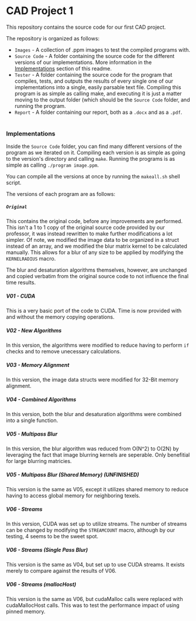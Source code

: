 # CAD Project 1
This repository contains the source code for our first CAD project.</br>

The repository is organized as follows:

* `Images` - A collection of .ppm images to test the compiled programs with.
* `Source Code` - A folder containing the source code for the different versions of our implementations. More information in the [Implementations](#Implementations) section of this readme.  
* `Tester` - A folder containing the source code for the program that compiles, tests, and outputs the results of every single one of our implementations into a single, easily parsable text file. Compiling this program is as simple as calling make, and executing it is just a matter moving to the output folder (which should be the `Source Code` folder, and running the program.  
* `Report` - A folder containing our report, both as a `.docx` and as a `.pdf`.</br></br>

### Implementations

Inside the `Source Code` folder, you can find many different versions of the program as we iterated on it. Compiling each version is as simple as going to the version's directory and calling `make`. Running the programs is as simple as calling `./program image.ppm`.</br>

You can compile all the versions at once by running the `makeall.sh` shell script.</br>

The versions of each program are as follows:

##### `Original` 
This contains the original code, before any improvements are performed. This isn't a 1 to 1 copy of the original source code provided by our professor, it was instead rewritten to make further modifications a lot simpler. Of note, we modified the image data to be organized in a struct instead of an array, and we modified the blur matrix kernel to be calculated manually. This allows for a blur of any size to be applied by modifying the `KERNELRADIUS` macro. 

The blur and desaturation algorithms themselves, however, are unchanged and copied verbatim from the original source code to not influence the final time results.

##### V01 - CUDA
This is a very basic port of the code to CUDA. Time is now provided with and without the memory copying operations.

##### V02 - New Algorithms
In this version, the algorithms were modified to reduce having to perform `if` checks and to remove unecessary calculations.

##### V03 - Memory Alignment
In this version, the image data structs were modified for 32-Bit memory alignment.

##### V04 - Combined Algorithms
In this version, both the blur and desaturation algorithms were combined into a single function.

##### V05 - Multipass Blur
In this version, the blur algorithm was reduced from O(N^2) to O(2N) by leveraging the fact that image blurring kernels are seperable. Only benefitial for large blurring matricies.

##### V05 - Multipass Blur (Shared Memory) (UNFINISHED)
This version is the same as V05, except it utilizes shared memory to reduce having to access global memory for neighboring texels.

##### V06 - Streams
In this version, CUDA was set up to utilize streams. The number of streams can be changed by modifying the `STREAMCOUNT` macro, although by our testing, 4 seems to be the sweet spot.

##### V06 - Streams (Single Pass Blur)
This version is the same as V04, but set up to use CUDA streams. It exists merely to compare against the results of V06.

##### V06 - Streams (mallocHost)
This version is the same as V06, but cudaMalloc calls were replaced with cudaMallocHost calls. This was to test the performance impact of using pinned memory.